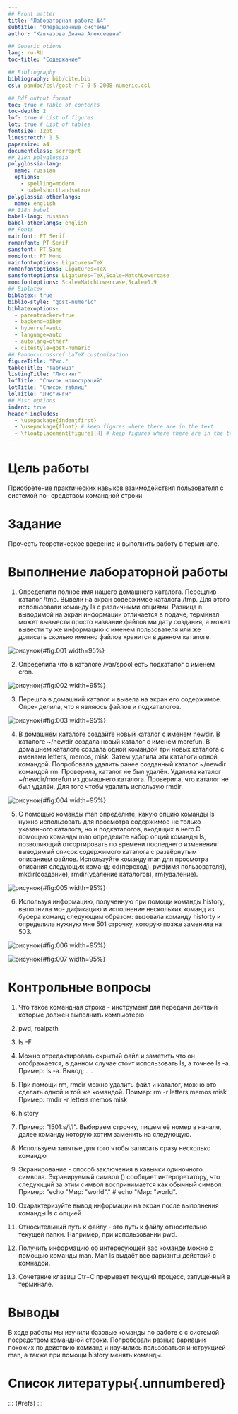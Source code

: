 ```yaml
---
## Front matter
title: "Лабораторная работа №4"
subtitle: "Операционные системы"
author: "Кавказова Диана Алексеевна"

## Generic otions
lang: ru-RU
toc-title: "Содержание"

## Bibliography
bibliography: bib/cite.bib
csl: pandoc/csl/gost-r-7-0-5-2008-numeric.csl

## Pdf output format
toc: true # Table of contents
toc-depth: 2
lof: true # List of figures
lot: true # List of tables
fontsize: 12pt
linestretch: 1.5
papersize: a4
documentclass: scrreprt
## I18n polyglossia
polyglossia-lang:
  name: russian
  options:
	- spelling=modern
	- babelshorthands=true
polyglossia-otherlangs:
  name: english
## I18n babel
babel-lang: russian
babel-otherlangs: english
## Fonts
mainfont: PT Serif
romanfont: PT Serif
sansfont: PT Sans
monofont: PT Mono
mainfontoptions: Ligatures=TeX
romanfontoptions: Ligatures=TeX
sansfontoptions: Ligatures=TeX,Scale=MatchLowercase
monofontoptions: Scale=MatchLowercase,Scale=0.9
## Biblatex
biblatex: true
biblio-style: "gost-numeric"
biblatexoptions:
  - parentracker=true
  - backend=biber
  - hyperref=auto
  - language=auto
  - autolang=other*
  - citestyle=gost-numeric
## Pandoc-crossref LaTeX customization
figureTitle: "Рис."
tableTitle: "Таблица"
listingTitle: "Листинг"
lofTitle: "Список иллюстраций"
lotTitle: "Список таблиц"
lolTitle: "Листинги"
## Misc options
indent: true
header-includes:
  - \usepackage{indentfirst}
  - \usepackage{float} # keep figures where there are in the text
  - \floatplacement{figure}{H} # keep figures where there are in the text
---
```


# Цель работы

Приобретение практических навыков взаимодействия пользователя с системой по-
средством командной строки

# Задание

Прочесть теоретическое введение и выполнить работу в терминале.


# Выполнение лабораторной работы

1. Определили полное имя нашего домашнего каталога. Перещлив каталог /tmp.
Вывели на экран содержимое каталога /tmp. Для этого использовали команду ls
с различными опциями. Разница в выводимой на экран информации отличается в подаче, терминал может вывыести просто название файлов ми дату создания, а может вывести ту же информацию с именем пользователя или же дописать сколько именно файлов хранится в данном каталоге.

![рисунок](image/1.png){#fig:001 width=95%}


2. Определила что в каталоге /var/spool есть подкаталог с именем cron.
 
![рисунок](image/2.png){#fig:002 width=95%}


3. Перешла в домашний каталог и вывела на экран его содержимое. Опре-
делила, что я являюсь файлов и подкаталогов.

![рисунок](image/3.png){#fig:003 width=95%}


4. В домашнем каталоге создайте новый каталог с именем newdir.
В каталоге ~/newdir создала новый каталог с именем morefun.
В домашнем каталоге создала одной командой три новых каталога с именами
letters, memos, misk. Затем удалила эти каталоги одной командой.
Попробовала удалить ранее созданный каталог ~/newdir командой rm. Проверила,
каталог не был удалён. Удалила каталог ~/newdir/morefun из домашнего каталога. Проверила, что каталог не был удалён. Для того чтобы удалить использую rmdir.

![рисунок](image/4.png){#fig:004 width=95%}

5. С помощью команды man определите, какую опцию команды ls нужно использовать для просмотра содержимое не только указанного каталога, но и подкаталогов,
входящих в него.С помощью команды man определите набор опций команды ls, позволяющий отсортировать по времени последнего изменения выводимый список содержимого каталога с развёрнутым описанием файлов. Используйте команду man для просмотра описания следующих команд: cd(переход), pwd(имя пользователя), mkdir(создание), rmdir(удаление каталогов), rm(удаление). 

![рисунок](image/5.png){#fig:005 width=95%}


6. Используя информацию, полученную при помощи команды history, выполнила мо-
дификацию и исполнение нескольких команд из буфера команд следующим образом: вызовала команду historty и определила нужную мне 501 строчку, которую позже заменила на 503. 

![рисунок](image/6.png){#fig:006 width=95%}


![рисунок](image/7.png){#fig:007 width=95%}

# Контрольные вопросы

1. Что такое командная строка - инструмент для передачи дейтвий которые должен выполнить компьютерю
2. pwd, realpath

3.  ls -F

4. Можно отредактировать скрытый файл и заметить что он отображается, в данном случае стоит использовать ls, а точнее ls -a.
 Пример: ls -a. Вывод: . ..

5. При помощи rm, rmdir можно удалить файл и каталог, можно это сделать
одной и той же командой. 
Пример: rm -r letters memos misk
Пример: rmdir  -r letters memos misk

6. history

7. Пример: "!501:s/i/l". Выбираем строчку, пишем её номер в начале, далее команду которую хотим заменить на следующую.

8. Используем запятые для того чтобы записать сразу несколько командю

9. Экранирование - способ заключения в кавычки одиночного символа. Экранируемый символ (\) сообщает интерпретатору, что следующий за этим символ воспринимается как обычный символ.
Пример: "echo "Мир: \"world\"."    # echo "Мир: \"world\".

10. Охарактеризуйте вывод информации на экран после выполнения команды ls с опцией

11. Относительный путь к файлу - это путь к файлу относительно текущей папки. Например, при использовании pwd.

12. Получить информацию об интересующей вас команде можно с помощью команды man. 
Man ls  выдаёт все варианты действий с комнадой.

13. Сочетание клавиш Ctr+C прерывает текущий процесс, запущенный в терминале.

# Выводы

В ходе работы мы изучили базовые команды по работе с  с системой посредством командной строки. Попробовали разные вариации похожих по действию комианд и научились пользоваться инструкцией man, а также при помощи history менять команды.
# Список литературы{.unnumbered}

::: {#refs}
:::
